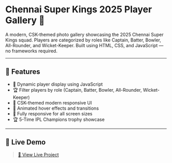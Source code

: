 # Chennai Super Kings 2025 Player Gallery 💛

A modern, CSK-themed photo gallery showcasing the 2025 Chennai Super Kings squad. Players are categorized by roles like Captain, Batter, Bowler, All-Rounder, and Wicket-Keeper. Built using HTML, CSS, and JavaScript — no frameworks required.

---

## 🚀 Features

- 🏏 Dynamic player display using JavaScript
- 🏆 Filter players by role (Captain, Batter, Bowler, All-Rounder, Wicket-Keeper)
- 💛 CSK-themed modern responsive UI
- 🎨 Animated hover effects and transitions
- 📱 Fully responsive for all screen sizes
- 🏆 5-Time IPL Champions trophy showcase

---

## 📸 Live Demo

> [🔗 View Live Project]((https://cskipl.netlify.app/))

